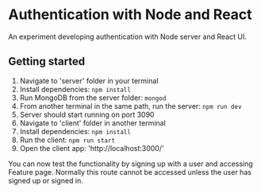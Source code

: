 # Authentication with Node and React

An experiment developing authentication with Node server and React UI.


## Getting started

1. Navigate to 'server' folder in your terminal
2. Install dependencies: `npm install`
3. Run MongoDB from the server folder: `mongod`
4. From another terminal in the same path, run the server: `npm run dev`
5. Server should start running on port 3090
6. Navigate to 'client' folder in another terminal
7. Install dependencies: `npm install`
8. Run the client: `npm run start`
9. Open the client app: 'http://localhost:3000/'

You can now test the functionality by signing up with a user and accessing
Feature page. Normally this route cannot be accessed unless the user has signed
up or signed in.